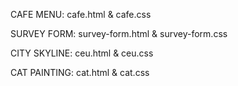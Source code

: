 CAFE MENU: cafe.html & cafe.css

SURVEY FORM: survey-form.html & survey-form.css

CITY SKYLINE: ceu.html & ceu.css

CAT PAINTING: cat.html & cat.css
